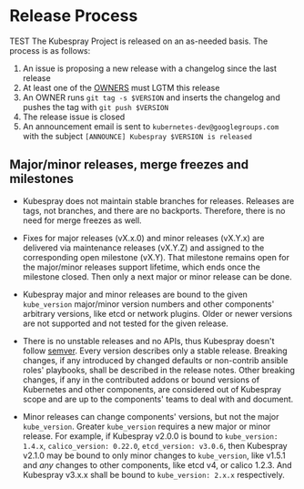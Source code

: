 # Release Process
TEST
The Kubespray Project is released on an as-needed basis. The process is as follows:

1. An issue is proposing a new release with a changelog since the last release
2. At least one of the [OWNERS](OWNERS) must LGTM this release
3. An OWNER runs `git tag -s $VERSION` and inserts the changelog and pushes the tag with `git push $VERSION`
4. The release issue is closed
5. An announcement email is sent to `kubernetes-dev@googlegroups.com` with the subject `[ANNOUNCE] Kubespray $VERSION is released`

## Major/minor releases, merge freezes and milestones

* Kubespray does not maintain stable branches for releases. Releases are tags, not
  branches, and there are no backports. Therefore, there is no need for merge
  freezes as well.

* Fixes for major releases (vX.x.0) and minor releases (vX.Y.x) are delivered
  via maintenance releases (vX.Y.Z) and assigned to the corresponding open
  milestone (vX.Y). That milestone remains open for the major/minor releases
  support lifetime, which ends once the milestone closed. Then only a next major
  or minor release can be done.

* Kubespray major and minor releases are bound to the given ``kube_version`` major/minor
  version numbers and other components' arbitrary versions, like etcd or network plugins.
  Older or newer versions are not supported and not tested for the given release.

* There is no unstable releases and no APIs, thus Kubespray doesn't follow
  [semver](http://semver.org/). Every version describes only a stable release.
  Breaking changes, if any introduced by changed defaults or non-contrib ansible roles'
  playbooks, shall be described in the release notes. Other breaking changes, if any in
  the contributed addons or bound versions of Kubernetes and other components, are
  considered out of Kubespray scope and are up to the components' teams to deal with and
  document.

* Minor releases can change components' versions, but not the major ``kube_version``.
  Greater ``kube_version`` requires a new major or minor release. For example, if Kubespray v2.0.0
  is bound to ``kube_version: 1.4.x``, ``calico_version: 0.22.0``, ``etcd_version: v3.0.6``,
  then Kubespray v2.1.0 may be bound to only minor changes to ``kube_version``, like v1.5.1
  and *any* changes to other components, like etcd v4, or calico 1.2.3.
  And Kubespray v3.x.x shall be bound to ``kube_version: 2.x.x`` respectively.
